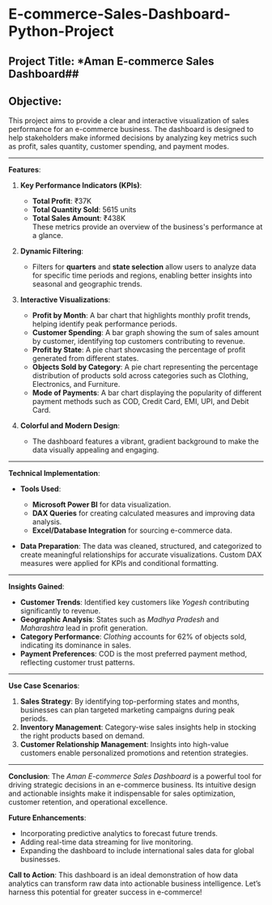 # E-commerce-Sales-Dashboard-Python-Project

## Project Title: *Aman E-commerce Sales Dashboard##

## Objective:  
This project aims to provide a clear and interactive visualization of sales performance for an e-commerce business. The dashboard is designed to help stakeholders make informed decisions by analyzing key metrics such as profit, sales quantity, customer spending, and payment modes.

---

**Features**:

1. **Key Performance Indicators (KPIs)**:
   - **Total Profit**: ₹37K
   - **Total Quantity Sold**: 5615 units
   - **Total Sales Amount**: ₹438K  
   These metrics provide an overview of the business's performance at a glance.

2. **Dynamic Filtering**:
   - Filters for **quarters** and **state selection** allow users to analyze data for specific time periods and regions, enabling better insights into seasonal and geographic trends.

3. **Interactive Visualizations**:
   - **Profit by Month**: A bar chart that highlights monthly profit trends, helping identify peak performance periods.
   - **Customer Spending**: A bar graph showing the sum of sales amount by customer, identifying top customers contributing to revenue.
   - **Profit by State**: A pie chart showcasing the percentage of profit generated from different states.
   - **Objects Sold by Category**: A pie chart representing the percentage distribution of products sold across categories such as Clothing, Electronics, and Furniture.
   - **Mode of Payments**: A bar chart displaying the popularity of different payment methods such as COD, Credit Card, EMI, UPI, and Debit Card.

4. **Colorful and Modern Design**:
   - The dashboard features a vibrant, gradient background to make the data visually appealing and engaging.

---

**Technical Implementation**:
- **Tools Used**:
  - **Microsoft Power BI** for data visualization.
  - **DAX Queries** for creating calculated measures and improving data analysis.
  - **Excel/Database Integration** for sourcing e-commerce data.

- **Data Preparation**:
  The data was cleaned, structured, and categorized to create meaningful relationships for accurate visualizations. Custom DAX measures were applied for KPIs and conditional formatting.

---

**Insights Gained**:
- **Customer Trends**: Identified key customers like *Yogesh* contributing significantly to revenue.
- **Geographic Analysis**: States such as *Madhya Pradesh* and *Maharashtra* lead in profit generation.
- **Category Performance**: *Clothing* accounts for 62% of objects sold, indicating its dominance in sales.
- **Payment Preferences**: COD is the most preferred payment method, reflecting customer trust patterns.

---

**Use Case Scenarios**:
1. **Sales Strategy**: 
   By identifying top-performing states and months, businesses can plan targeted marketing campaigns during peak periods.
2. **Inventory Management**: 
   Category-wise sales insights help in stocking the right products based on demand.
3. **Customer Relationship Management**: 
   Insights into high-value customers enable personalized promotions and retention strategies.

---

**Conclusion**:
The *Aman E-commerce Sales Dashboard* is a powerful tool for driving strategic decisions in an e-commerce business. Its intuitive design and actionable insights make it indispensable for sales optimization, customer retention, and operational excellence.

**Future Enhancements**:
- Incorporating predictive analytics to forecast future trends.
- Adding real-time data streaming for live monitoring.
- Expanding the dashboard to include international sales data for global businesses. 

**Call to Action**:
This dashboard is an ideal demonstration of how data analytics can transform raw data into actionable business intelligence. Let’s harness this potential for greater success in e-commerce!
